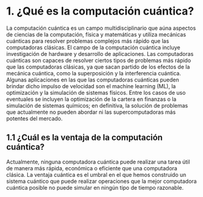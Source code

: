 # 1. ¿Qué es la computación cuántica?

La computación cuántica es un campo multidisciplinario que aúna aspectos de ciencias de la computación, física y matemáticas y utiliza mecánicas cuánticas para resolver problemas complejos más rápido que las computadoras clásicas. El campo de la computación cuántica incluye investigación de hardware y desarrollo de aplicaciones. Las computadoras cuánticas son capaces de resolver ciertos tipos de problemas más rápido que las computadoras clásicas, ya que sacan partido de los efectos de la mecánica cuántica, como la superposición y la interferencia cuántica. Algunas aplicaciones en las que las computadoras cuánticas pueden brindar dicho impulso de velocidad son el machine learning (ML), la optimización y la simulación de sistemas físicos. Entre los casos de uso eventuales se incluyen la optimización de la cartera en finanzas o la simulación de sistemas químicos; en definitiva, la solución de problemas que actualmente no pueden abordar ni las supercomputadoras más potentes del mercado.

## 1.1 ¿Cuál es la ventaja de la computación cuántica?
Actualmente, ninguna computadora cuántica puede realizar una tarea útil de manera más rápida, económica o eficiente que una computadora clásica. La ventaja cuántica es el umbral en el que hemos construido un sistema cuántico que puede realizar operaciones que la mejor computadora cuántica posible no puede simular en ningún tipo de tiempo razonable.

```{tableofcontents}
```
